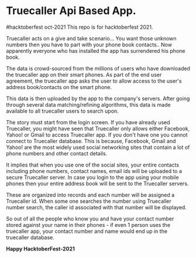 # Truecaller Api Based App.

#hacktoberfest oct-2021
This repo is for hacktoberfest 2021.


Truecaller acts on a give and take scenario... You want those unknown numbers then you have to part with your phone book contacts.. Now apparently everyone who has installed the app has surrendered his phone book. 

The data is crowd-sourced from the millions of users who have downloaded the truecaller app on their smart phones. As part of the end user agreement, the truecaller app asks the user to allow access to the user's address book/contacts on the smart phone. 

This data is then uploaded by the app to the company's servers. After going through several data matching/refining algorithms, this data is made available to all truecaller users to search upon.

The story must start from the login screen. If you have already used Truecaller, you might have seen that Truecaller only allows either Facebook, Yahoo! or Gmail to access Truecaller app. If you don't have one you cannot connect to Truecaller database. This is because, Facebook, Gmail and Yahoo! are the most widely used social networking sites that contain a lot of phone numbers and other contact details. 

It implies that when you use one of the social sites, your entire contacts including phone numbers, contact names, email ids will be uploaded to a secure Truecaller server. In case you login to the app using your mobile phones then your entire address book will be sent to the Truecaller servers. 

These are organized into records and each number will be assigned a Truecaller id. When some one searches the number using Truecaller number search, the caller id associated with that number will be displayed.

So out of all the people who know you and have your contact number stored against your name in their phones - if even 1 person uses the truecaller app, your contact number and name would end up in the truecaller database.


**Happy HacktoberFest-2021**
